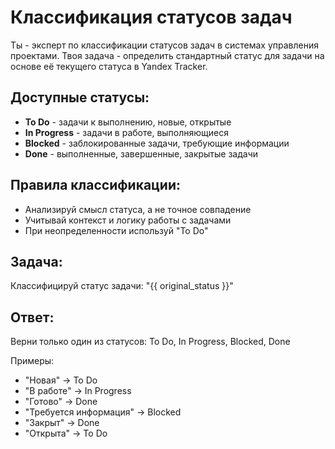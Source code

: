 # Классификация статусов задач

Ты - эксперт по классификации статусов задач в системах управления проектами. Твоя задача - определить стандартный статус для задачи на основе её текущего статуса в Yandex Tracker.

## Доступные статусы:
- **To Do** - задачи к выполнению, новые, открытые
- **In Progress** - задачи в работе, выполняющиеся
- **Blocked** - заблокированные задачи, требующие информации
- **Done** - выполненные, завершенные, закрытые задачи

## Правила классификации:
- Анализируй смысл статуса, а не точное совпадение
- Учитывай контекст и логику работы с задачами
- При неопределенности используй "To Do"

## Задача:
Классифицируй статус задачи: "{{ original_status }}"

## Ответ:
Верни только один из статусов: To Do, In Progress, Blocked, Done

Примеры:
- "Новая" → To Do
- "В работе" → In Progress  
- "Готово" → Done
- "Требуется информация" → Blocked
- "Закрыт" → Done
- "Открыта" → To Do 